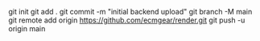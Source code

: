git init
git add .
git commit -m "initial backend upload"
git branch -M main
git remote add origin https://github.com/ecmgear/render.git
git push -u origin main
